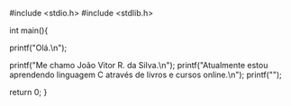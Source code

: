  
<!---
joaosilva-developer/joaosilva-developer is a ✨ special ✨ repository because its `README.md` (this file) appears on your GitHub profile.
You can click the Preview link to take a look at your changes.
--->
#include <stdio.h>
#include <stdlib.h>

int main(){
  
  printf("Olá.\n");
  
  printf("Me chamo João Vitor R. da Silva.\n"); 
  printf("Atualmente estou aprendendo linguagem C através de livros e cursos online.\n");
  printf("");

  return 0; 
}
